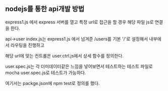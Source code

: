## nodejs를 통한 api개발 방법


express1.js 에서 express 서버를 열고 특정 url로 접근을 할 경우 해당 파일 js로 연결을 한다. 

api->user index.js는 express1.js 에서 넘겨준 /users를 기본 '/'로 설정해서 내부에서 라우팅을 진행하고

해당 url에 맞는 컨트롤은 user.ctrl.js에서 상세 함수를 정의한다.

user.spec.js는 각 더미데이터같은 느낌을 넣어보면서 테스트하는 테스트 파일로 mocha user.spec.js로 테스트가 가능하다.

여기서는 packge.json에 npm test로 정의를 했다.
